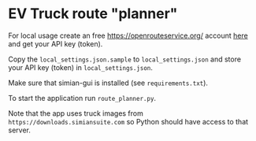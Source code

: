 # EV Truck route "planner"
For local usage create an free https://openrouteservice.org/ account [here](https://openrouteservice.org/dev/#/signup) and get your API key (token).

Copy the `local_settings.json.sample` to `local_settings.json` and store your API key (token) in `local_settings.json`.

Make sure that simian-gui is installed (see `requirements.txt`).

To start the application run `route_planner.py`.

Note that the app uses truck images from `https://downloads.simiansuite.com` so Python should have access to that server.
